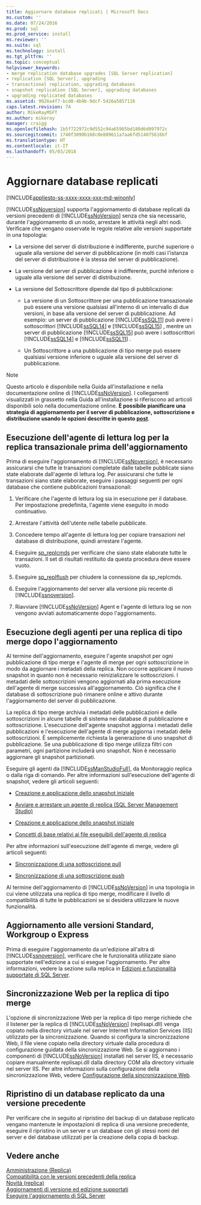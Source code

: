 ```yaml
---
title: Aggiornare database replicati | Microsoft Docs
ms.custom: ''
ms.date: 07/24/2016
ms.prod: sql
ms.prod_service: install
ms.reviewer: ''
ms.suite: sql
ms.technology: install
ms.tgt_pltfrm: ''
ms.topic: conceptual
helpviewer_keywords:
- merge replication database upgrades [SQL Server replication]
- replication [SQL Server], upgrading
- transactional replication, upgrading databases
- snapshot replication [SQL Server], upgrading databases
- upgrading replicated databases
ms.assetid: 9926a4f7-bcd8-4b9b-9dcf-5426a5857116
caps.latest.revision: 74
author: MikeRayMSFT
ms.author: mikeray
manager: craigg
ms.openlocfilehash: 1b5f722972c9d552c94a65985bd180d6d097972c
ms.sourcegitcommit: 1740f3090b168c0e809611a7aa6fd514075616bf
ms.translationtype: HT
ms.contentlocale: it-IT
ms.lasthandoff: 05/03/2018
---
```

# <a name="upgrade-replicated-databases"></a>Aggiornare database replicati

[!INCLUDE[appliesto-ss-xxxx-xxxx-xxx-md-winonly](../../includes/appliesto-ss-xxxx-xxxx-xxx-md-winonly.md)]
  
  [!INCLUDE[ssNoversion](../../includes/ssnoversion-md.md)] supporta l'aggiornamento di database replicati da versioni precedenti di [!INCLUDE[ssNoVersion](../../includes/ssnoversion-md.md)] senza che sia necessario, durante l'aggiornamento di un nodo, arrestare le attività negli altri nodi. Verificare che vengano osservate le regole relative alle versioni supportate in una topologia:  
  
-   La versione del server di distribuzione è indifferente, purché superiore o uguale alla versione del server di pubblicazione (in molti casi l'istanza del server di distribuzione è la stessa del server di pubblicazione).  
  
-   La versione del server di pubblicazione è indifferente, purché inferiore o uguale alla versione del server di distribuzione.  
  
-   La versione del Sottoscrittore dipende dal tipo di pubblicazione:  
  
    -   La versione di un Sottoscrittore per una pubblicazione transazionale può essere una versione qualsiasi all'interno di un intervallo di due versioni, in base alla versione del server di pubblicazione. Ad esempio: un server di pubblicazione [!INCLUDE[ssSQL11](../../includes/sssql11-md.md)] può avere i sottoscrittori [!INCLUDE[ssSQL14](../../includes/sssql14-md.md)] e [!INCLUDE[ssSQL15](../../includes/sssql15-md.md)] , mentre un server di pubblicazione [!INCLUDE[ssSQL15](../../includes/sssql15-md.md)] può avere i sottoscrittori [!INCLUDE[ssSQL14](../../includes/sssql14-md.md)] e  [!INCLUDE[ssSQL11](../../includes/sssql11-md.md)] .  
  
    -   Un Sottoscrittore a una pubblicazione di tipo merge può essere qualsiasi versione inferiore o uguale alla versione del server di pubblicazione.  
  
> [!NOTE]  
>  Questo articolo è disponibile nella Guida all'installazione e nella documentazione online di [!INCLUDE[ssNoVersion](../../includes/ssnoversion-md.md)]. I collegamenti visualizzati in grassetto nella Guida all'installazione si riferiscono ad articoli disponibili solo nella documentazione online. **È possibile pianificare una strategia di aggiornamento per il server di pubblicazione, sottoscrizione e distribuzione usando le opzioni descritte in questo [post](https://blogs.msdn.microsoft.com/sql_server_team/upgrading-a-replication-topology-to-sql-server-2016/)**. 
  
## <a name="run-the-log-reader-agent-for-transactional-replication-before-upgrade"></a>Esecuzione dell'agente di lettura log per la replica transazionale prima dell'aggiornamento  
 Prima di eseguire l'aggiornamento di [!INCLUDE[ssNoversion](../../includes/ssnoversion-md.md)], è necessario assicurarsi che tutte le transazioni completate dalle tabelle pubblicate siano state elaborate dall'agente di lettura log. Per assicurarsi che tutte le transazioni siano state elaborate, eseguire i passaggi seguenti per ogni database che contiene pubblicazioni transazionali:  
  
1.  Verificare che l'agente di lettura log sia in esecuzione per il database. Per impostazione predefinita, l'agente viene eseguito in modo continuativo.  
  
2.  Arrestare l'attività dell'utente nelle tabelle pubblicate.  
  
3.  Concedere tempo all'agente di lettura log per copiare transazioni nel database di distribuzione, quindi arrestare l'agente.  
  
4.  Eseguire [sp_replcmds](../../relational-databases/system-stored-procedures/sp-replcmds-transact-sql.md) per verificare che siano state elaborate tutte le transazioni. Il set di risultati restituito da questa procedura deve essere vuoto.  
  
5.  Eseguire [sp_replflush](../../relational-databases/system-stored-procedures/sp-replflush-transact-sql.md) per chiudere la connessione da sp_replcmds.  
  
6.  Eseguire l'aggiornamento del server alla versione più recente di [!INCLUDE[ssnoversion](../../includes/ssnoversion-md.md)].  
  
7.  Riavviare [!INCLUDE[ssNoVersion](../../includes/ssnoversion-md.md)] Agent e l'agente di lettura log se non vengono avviati automaticamente dopo l'aggiornamento.  
  
## <a name="run-agents-for-merge-replication-after-upgrade"></a>Esecuzione degli agenti per una replica di tipo merge dopo l'aggiornamento  
 Al termine dell'aggiornamento, eseguire l'agente snapshot per ogni pubblicazione di tipo merge e l'agente di merge per ogni sottoscrizione in modo da aggiornare i metadati della replica. Non occorre applicare il nuovo snapshot in quanto non è necessario reinizializzare le sottoscrizioni. I metadati delle sottoscrizioni vengono aggiornati alla prima esecuzione dell'agente di merge successiva all'aggiornamento. Ciò significa che il database di sottoscrizione può rimanere online e attivo durante l'aggiornamento del server di pubblicazione.  
  
 La replica di tipo merge archivia i metadati delle pubblicazioni e delle sottoscrizioni in alcune tabelle di sistema nei database di pubblicazione e sottoscrizione. L'esecuzione dell'agente snapshot aggiorna i metadati delle pubblicazioni e l'esecuzione dell'agente di merge aggiorna i metadati delle sottoscrizioni. È semplicemente richiesta la generazione di uno snapshot di pubblicazione. Se una pubblicazione di tipo merge utilizza filtri con parametri, ogni partizione includerà uno snapshot. Non è necessario aggiornare gli snapshot partizionati.  
  
 Eseguire gli agenti da [!INCLUDE[ssManStudioFull](../../includes/ssmanstudiofull-md.md)], da Monitoraggio replica o dalla riga di comando. Per altre informazioni sull'esecuzione dell'agente di snapshot, vedere gli articoli seguenti:  
  
-   [Creazione e applicazione dello snapshot iniziale](../../relational-databases/replication/create-and-apply-the-initial-snapshot.md)  
  
-   [Avviare e arrestare un agente di replica &#40;SQL Server Management Studio&#41;](../../relational-databases/replication/agents/start-and-stop-a-replication-agent-sql-server-management-studio.md)  
  
-   [Creazione e applicazione dello snapshot iniziale](../../relational-databases/replication/create-and-apply-the-initial-snapshot.md)  
  
-   [Concetti di base relativi ai file eseguibili dell'agente di replica](../../relational-databases/replication/concepts/replication-agent-executables-concepts.md)  
  
 Per altre informazioni sull'esecuzione dell'agente di merge, vedere gli articoli seguenti:  
  
-   [Sincronizzazione di una sottoscrizione pull](../../relational-databases/replication/synchronize-a-pull-subscription.md)  
  
-   [Sincronizzazione di una sottoscrizione push](../../relational-databases/replication/synchronize-a-push-subscription.md)  
  
 Al termine dell'aggiornamento di [!INCLUDE[ssNoVersion](../../includes/ssnoversion-md.md)] in una topologia in cui viene utilizzata una replica di tipo merge, modificare il livello di compatibilità di tutte le pubblicazioni se si desidera utilizzare le nuove funzionalità.  
  
## <a name="upgrading-to-standard-workgroup-or-express-editions"></a>Aggiornamento alle versioni Standard, Workgroup o Express  
 Prima di eseguire l'aggiornamento da un'edizione all'altra di [!INCLUDE[ssnoversion](../../includes/ssnoversion-md.md)], verificare che le funzionalità utilizzate siano supportate nell'edizione a cui si esegue l'aggiornamento. Per altre informazioni, vedere la sezione sulla replica in [Edizioni e funzionalità supportate di SQL Server](../../sql-server/editions-and-components-of-sql-server-2017.md).  
  
## <a name="web-synchronization-for-merge-replication"></a>Sincronizzazione Web per la replica di tipo merge  
 L'opzione di sincronizzazione Web per la replica di tipo merge richiede che il listener per la replica di [!INCLUDE[ssNoVersion](../../includes/ssnoversion-md.md)] (replisapi.dll) venga copiato nella directory virtuale nel server Internet Information Services (IIS) utilizzato per la sincronizzazione. Quando si configura la sincronizzazione Web, il file viene copiato nella directory virtuale dalla procedura di configurazione guidata della sincronizzazione Web. Se si aggiornano i componenti di [!INCLUDE[ssNoVersion](../../includes/ssnoversion-md.md)] installati nel server IIS, è necessario copiare manualmente replisapi.dll dalla directory COM alla directory virtuale nel server IIS. Per altre informazioni sulla configurazione della sincronizzazione Web, vedere [Configurazione della sincronizzazione Web](../../relational-databases/replication/configure-web-synchronization.md).  
  
## <a name="restoring-a-replicated-database-from-an-earlier-version"></a>Ripristino di un database replicato da una versione precedente  
 Per verificare che in seguito al ripristino del backup di un database replicato vengano mantenute le impostazioni di replica di una versione precedente, eseguire il ripristino in un server e un database con gli stessi nomi del server e del database utilizzati per la creazione della copia di backup.  
  
## <a name="see-also"></a>Vedere anche  
 [Amministrazione &#40;Replica&#41;](../../relational-databases/replication/administration/administration-replication.md)   
 [Compatibilità con le versioni precedenti della replica](../../relational-databases/replication/replication-backward-compatibility.md)   
 [Novità &#40;replica&#41;](../../relational-databases/replication/what-s-new-replication.md)   
 [Aggiornamenti di versione ed edizione supportati](../../database-engine/install-windows/supported-version-and-edition-upgrades.md)   
 [Eseguire l'aggiornamento di SQL Server](../../database-engine/install-windows/upgrade-sql-server.md)  
  
  
